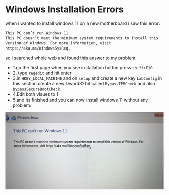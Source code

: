 # Windows Installation Errors

when i wanted to install windows 11 on a new motherboard i saw this error:

    This PC can’t run Windows 11
    This PC doesn’t meet the minimum system requirements to install this version of Windows. For more information, visit https://aka.ms/WindowsSysReq.
    
so i searched whole web and found this answer to my problem.

<ul>
<li>1.go the first page when you see installation bottun.press <code>shift+F10</code></li>
<li>2. type <code>regedit</code> and hit enter</li>
<li>3.in <code>HKEY_LOCAL_MACHINE</code> and on <code>setup</code> and create a new key <code>LabConfig</code> in this section create a new Dword32bit called <code>BypassTPMCheck</code> and also <code>BypassSecureBootCheck</code></li>
<li>4.Edit both vlaues to 1</li>
<li>5.and its finished and you can now install windows 11 without any problem.</li>
</ul>

<img src="Error.jpg" alt="Error picture">
